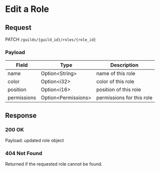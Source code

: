 # Edit a Role

## Request
PATCH `/guilds/{guild_id}/roles/{role_id}`

### Payload
| Field | Type | Description |
| ----- | ---- | ----------- |
| name | Option\<String> | name of this role |
| color | Option\<i32> | color of this role |
| position | Option\<i16> | position of this role |
| permissions | Option\<Permissions> | permissions for this role |

## Response
### 200 OK
Payload: updated role object

### 404 Not Found
Returned if the requested role cannot be found.

